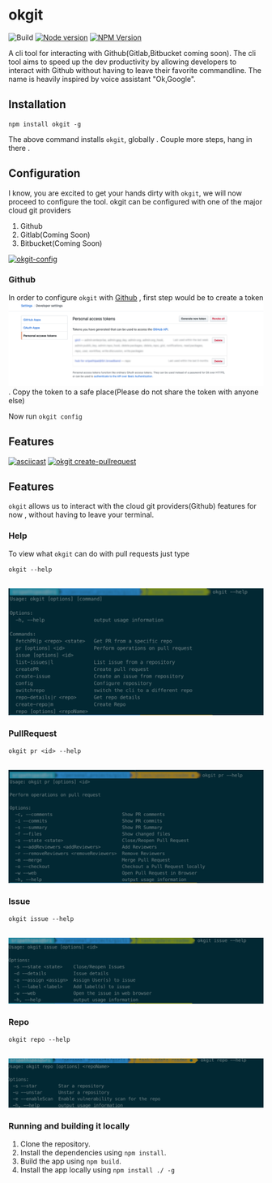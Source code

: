 # okgit

![Build](https://github.com/sri85/okgit/workflows/Node.js%20CI/badge.svg?branch=master) [![Node version](https://img.shields.io/node/v/okgit.svg?style=flat)](http://nodejs.org/download/) [![NPM Version](https://badge.fury.io/js/esta.svg?style=flat)](https://npmjs.org/package/okgit)

A cli tool for interacting with Github(Gitlab,Bitbucket coming soon). The cli tool aims to speed up the dev productivity by allowing developers to interact with Github without having to leave their favorite commandline. The name is heavily inspired by voice assistant "Ok,Google".

## Installation
```
npm install okgit -g
```
The above command installs `okgit`, globally . Couple more steps, hang in there .

## Configuration
I know, you are excited to get your hands dirty with `okgit`, we will now proceed to configure the tool.
okgit can be configured with one of the major cloud git providers
1. Github
2. Gitlab(Coming Soon)
3. Bitbucket(Coming Soon)

[![okgit-config](https://asciinema.org/a/8rsGr8p3LCGN7RlOVfMdroKOd.svg)](https://asciinema.org/a/8rsGr8p3LCGN7RlOVfMdroKOd)

### Github
In order to configure `okgit` with [Github](https://github.com/) , first step would be to create a token
![Github Token](./assets/github-personal-token.png). Copy the token to a safe place(Please do not share the token with anyone else)

Now run `okgit config`

## Features
[![asciicast](https://asciinema.org/a/StSI8hmTuKP20rR57aWPDchb4.svg)](https://asciinema.org/a/StSI8hmTuKP20rR57aWPDchb4) 
[![okgit create-pullrequest](https://asciinema.org/a/DTmeNPgxM75m7CriSxNhqPaxl.svg)](https://asciinema.org/a/DTmeNPgxM75m7CriSxNhqPaxl)


## Features
`okgit` allows us to interact with the cloud git providers(Github) features for now , without having to leave your terminal.
### Help
To view what ``okgit`` can do with pull requests just type 

````commandline
okgit --help
 
````
![Command Usage](./assets/okgit-help.png)
### PullRequest

````commandline
okgit pr <id> --help
 
````
![PR](./assets/okgit-pr.png)

### Issue

````commandline
okgit issue --help
 
````
![ISSUE](./assets/okgit-issue.png)

### Repo

````commandline
okgit repo --help
 
````
![Repo](./assets/okgit-repo.png)


### Running and building it locally
1. Clone the repository.
2. Install the dependencies using `npm install`.
3. Build the app using `npm build`.
4. Install the app locally using `npm install ./ -g`

